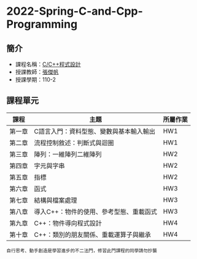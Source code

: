 # 2022-Spring-C-and-Cpp-Programming
## 簡介
* 課程名稱：[C/C++程式設計](https://coursemap.aca.ntu.edu.tw/course_map_all/course.php?code=902+48150)
* 授課教師：[張傑帆](http://homepage.ntu.edu.tw/~jfanc/)
* 授課學期：110-2

## 課程單元
|課程|主題|所屬作業|
|----|----|--------|
|第一章|C語言入門：資料型態、變數與基本輸入輸出 |HW1|
|第二章|流程控制敘述：判斷式與迴圈|HW1|
|第三章|陣列：一維陣列二維陣列|HW2|
|第四章|字元與字串|HW2|
|第五章|指標|HW2|
|第六章|函式|HW3|
|第七章|結構與檔案處理|HW3|
|第八章|導入C++：物件的使用、參考型態、重載函式|HW3|
|第九章|C++：物件導向程式設計|HW4|
|第十章|C++：類別的朋友關係、重載運算子與繼承|HW4|
    自行思考、動手創造是學習進步的不二法門，修習此門課程的同學請勿抄襲
